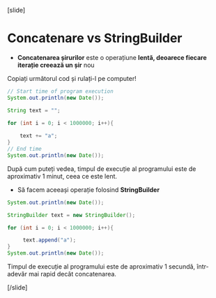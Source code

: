 
[slide]

# Concatenare vs StringBuilder

- **Concatenarea șirurilor** este o operațiune **lentă, deoarece fiecare iterație creează un șir** nou

Copiați următorul cod și rulați-l pe computer!
```java
// Start time of program execution
System.out.println(new Date());

String text = "";
        
for (int i = 0; i < 1000000; i++){

    text += "a";
}
// End time 
System.out.println(new Date());
```
După cum puteți vedea, timpul de execuție al programului este de aproximativ 1 minut, ceea ce este lent.

- Să facem aceeași operație folosind **StringBuilder**
```java
System.out.println(new Date());

StringBuilder text = new StringBuilder();

for (int i = 0; i < 1000000; i++){

     text.append("a");
}
System.out.println(new Date());
```
Timpul de execuție al programului este de aproximativ 1 secundă, într-adevăr mai rapid decât concatenarea.

[/slide]